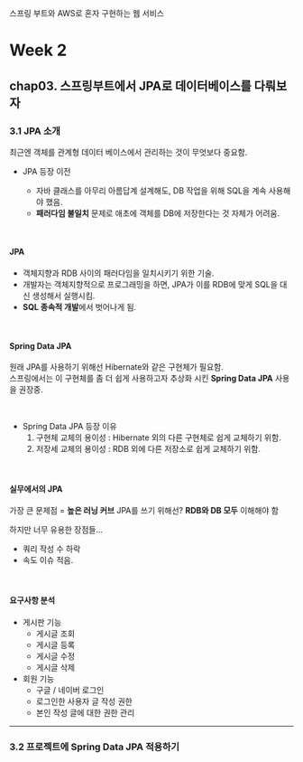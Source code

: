 스프링 부트와 AWS로 혼자 구현하는 웹 서비스

# Week 2

## chap03. 스프링부트에서 JPA로 데이터베이스를 다뤄보자

### 3.1 JPA 소개

최근엔 객체를 관계형 데이터 베이스에서 관리하는 것이 무엇보다 중요함.

- JPA 등장 이전

  - 자바 클래스를 아무리 아름답계 설계해도, DB 작업을 위해 SQL을 계속 사용해야 했음.
  - **패러다임 불일치** 문제로 애초에 객체를 DB에 저장한다는 것 자체가 어려움.

<br>

#### **JPA**

- 객체지향과 RDB 사이의 패러다임을 일치시키기 위한 기술.
- 개발자는 객체지향적으로 프로그래밍을 하면, JPA가 이를 RDB에 맞게 SQL을 대신 생성해서 실행시킴.
- **SQL 종속적 개발**에서 벗어나게 됨.

<br>

#### **Spring Data JPA**

원래 JPA를 사용하기 위해선 Hibernate와 같은 구현체가 필요함. <br>
스프링에서는 이 구현체를 좀 더 쉽게 사용하고자 추상화 시킨 **Spring Data JPA** 사용을 권장중.

<br>

- Spring Data JPA 등장 이유
  1. 구현체 교체의 용이성 : Hibernate 외의 다른 구현체로 쉽게 교체하기 위함.
  2. 저장세 교체의 용이성 : RDB 외에 다른 저장소로 쉽게 교체하기 위함.

<br>

#### **실무에서의 JPA**

가장 큰 문제점 = **높은 러닝 커브**
JPA를 쓰기 위해선? **RDB와 DB 모두** 이해해야 함

하지만 너무 유용한 장점들...

- 쿼리 작성 수 하락
- 속도 이슈 적음.

<br>

#### **요구사항 분석**

- 게시판 기능
  - 게시글 조회
  - 게시글 등록
  - 게시글 수정
  - 게시글 삭제
- 회원 기능
  - 구글 / 네이버 로그인
  - 로그인한 사용자 글 작성 권한
  - 본인 작성 글에 대한 권한 관리

---

### 3.2 프로젝트에 Spring Data JPA 적용하기
